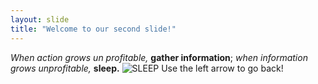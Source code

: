 ```yaml
---
layout: slide
title: "Welcome to our second slide!"
---
```

*When action grows un profitable,* **gather information**; *when information grows unprofitable,* **sleep.** ![SLEEP](https://www.google.com/imgres?imgurl=https%3A%2F%2Fwww.helpguide.org%2Fwp-content%2Fuploads%2Fdog-asleep-in-bed-768.jpg&imgrefurl=https%3A%2F%2Fwww.helpguide.org%2Farticles%2Fsleep%2Fgetting-better-sleep.htm&tbnid=IjUn6pJM3flLaM&vet=12ahUKEwi00qOQp9_rAhXCRM0KHXYpDXoQMygAegUIARDNAQ..i&docid=FIn2DC3eyxUFTM&w=768&h=461&q=sleep&ved=2ahUKEwi00qOQp9_rAhXCRM0KHXYpDXoQMygAegUIARDNAQ)
Use the left arrow to go back!

